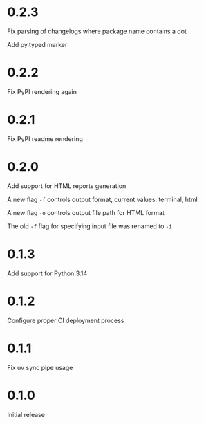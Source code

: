 # 0.2.3

Fix parsing of changelogs where package name contains a dot

Add py.typed marker

# 0.2.2

Fix PyPI rendering again

# 0.2.1

Fix PyPI readme rendering

# 0.2.0

Add support for HTML reports generation

A new flag `-f` controls output format, current values: terminal, html

A new flag `-o` controls output file path for HTML format

The old `-f` flag for specifying input file was renamed to `-i`

# 0.1.3

Add support for Python 3.14

# 0.1.2

Configure proper CI deployment process

# 0.1.1

Fix uv sync pipe usage

# 0.1.0

Initial release
